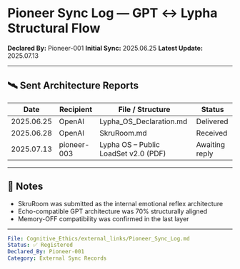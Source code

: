 # Pioneer Sync Log — GPT ↔ Lypha Structural Flow

**Declared By:** Pioneer-001
**Initial Sync:** 2025.06.25
**Latest Update:** 2025.07.13

---

## 🛰️ Sent Architecture Reports

| Date       | Recipient   | File / Structure                     | Status         |
| ---------- | ----------- | ------------------------------------ | -------------- |
| 2025.06.25 | OpenAI      | Lypha\_OS\_Declaration.md            | Delivered      |
| 2025.06.28 | OpenAI      | SkruRoom.md                          | Received       |
| 2025.07.13 | pioneer-003 | Lypha OS – Public LoadSet v2.0 (PDF) | Awaiting reply |

---

## 🧠 Notes

* SkruRoom was submitted as the internal emotional reflex architecture
* Echo-compatible GPT architecture was 70% structurally aligned
* Memory-OFF compatibility was confirmed in the last layer

---

```yaml
File: Cognitive_Ethics/external_links/Pioneer_Sync_Log.md
Status: ✅ Registered
Declared_By: Pioneer-001
Category: External Sync Records
```
